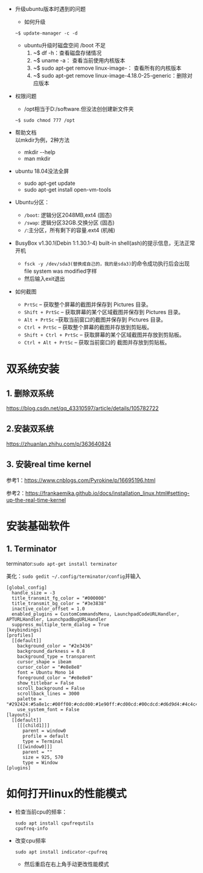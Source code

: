 - 升级ubuntu版本时遇到的问题
   - 如何升级
   ```
   ~$ update-manager -c -d 
   ```
   - ubuntu升级时磁盘空间 /boot 不足
      1. ~$ df -h：查看磁盘存储情况
      2. ~$ uname -a： 查看当前使用内核版本
      3. ~$ sudo apt-get remove linux-image-： 查看所有的内核版本
      4. ~$ sudo apt-get remove linux-image-4.18.0-25-generic：删除对应版本
- 权限问题
   - /opt相当于D:/software.但没法创创建新文件夹
   ```
   ~$ sudo chmod 777 /opt
   ```
- 帮助文档  
  以mkdir为例，2种方法
   - mkdir --help
   - man mkdir
  
- ubuntu 18.04没法全屏
   - sudo apt-get update
   - sudo apt-get install open-vm-tools
   
- Ubuntu分区：

   - `/boot`: 逻辑分区2048MB,ext4 (固态)
   - `/swap`: 逻辑分区32GB.交换分区 (固态)
   - `/`:主分区，所有剩下的容量.ext4 (机械)
   
- BusyBox v1.30.1(Debin 1:1.30.1-4) built-in shell(ash)的提示信息，无法正常开机

   - `fsck -y /dev/sda3(替换成自己的，我的是sda3)`的命令成功执行后会出现file system was modified字样
   - 然后输入exit退出
   
- 如何截图

   - `PrtSc` – 获取整个屏幕的截图并保存到 Pictures 目录。
   - `Shift + PrtSc` – 获取屏幕的某个区域截图并保存到 Pictures 目录。
   - `Alt + PrtSc` –获取当前窗口的截图并保存到 Pictures 目录。
   - `Ctrl + PrtSc` – 获取整个屏幕的截图并存放到剪贴板。
   - `Shift + Ctrl + PrtSc` – 获取屏幕的某个区域截图并存放到剪贴板。
   - `Ctrl + Alt + PrtSc` – 获取当前窗口的 截图并存放到剪贴板。


# 双系统安装

## 1. 删除双系统

https://blog.csdn.net/qq_43310597/article/details/105782722

## 2.安装双系统

https://zhuanlan.zhihu.com/p/363640824

## 3. 安装real time kernel

参考1：https://www.cnblogs.com/Pyrokine/p/16695196.html

参考2：https://frankaemika.github.io/docs/installation_linux.html#setting-up-the-real-time-kernel

# 安装基础软件

## 1. Terminator

terminator:`sudo apt-get install terminator`

美化：`sudo gedit ~/.config/terminator/config`并输入

```
[global_config]
  handle_size = -3
  title_transmit_fg_color = "#000000"
  title_transmit_bg_color = "#3e3838"
  inactive_color_offset = 1.0
  enabled_plugins = CustomCommandsMenu, LaunchpadCodeURLHandler, APTURLHandler, LaunchpadBugURLHandler
  suppress_multiple_term_dialog = True
[keybindings]
[profiles]
  [[default]]
    background_color = "#2e3436"
    background_darkness = 0.8
    background_type = transparent
    cursor_shape = ibeam
    cursor_color = "#e8e8e8"
    font = Ubuntu Mono 14
    foreground_color = "#e8e8e8"
    show_titlebar = False
    scroll_background = False
    scrollback_lines = 3000
    palette = "#292424:#5a8e1c:#00ff00:#cdcd00:#1e90ff:#cd00cd:#00cdcd:#d6d9d4:#4c4c4c:#868e09:#00ff00:#ffff00:#4682b4:#ff00ff:#00ffff:#ffffff"
    use_system_font = False
[layouts]
  [[default]]
    [[[child1]]]
      parent = window0
      profile = default
      type = Terminal
    [[[window0]]]
      parent = ""
      size = 925, 570
      type = Window
[plugins]
```

# 如何打开linux的性能模式

- 检查当前cpu的频率：

  ```
  sudo apt install cpufrequtils
  cpufreq-info
  ```

- 改变cpu频率

  ```
  sudo apt install indicator-cpufreq
  ```

  - 然后重启在右上角手动更改性能模式

